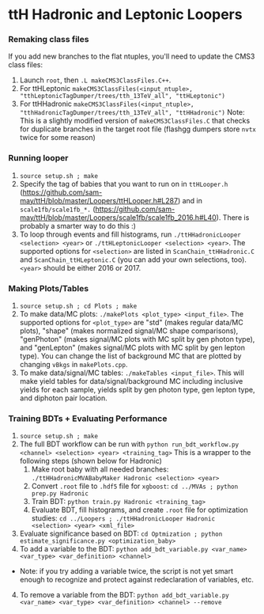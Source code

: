 # ttH Hadronic and Leptonic Loopers

### Remaking class files
If you add new branches to the flat ntuples, you'll need to update the CMS3 class files:
1. Launch `root`, then `.L makeCMS3ClassFiles.C++`.
2. For ttHLeptonic `makeCMS3ClassFiles(<input_ntuple>, "tthLeptonicTagDumper/trees/tth_13TeV_all", "ttHLeptonic")`
3. For ttHHadronic `makeCMS3ClassFiles(<input_ntuple>, "tthHadronicTagDumper/trees/tth_13TeV_all", "ttHHadronic")`
Note: This is a slightly modified version of `makeCMS3ClassFiles.C` that checks for duplicate branches in the target root file (flashgg dumpers store `nvtx` twice for some reason)

### Running looper
1. `source setup.sh ; make`
2. Specify the tag of babies that you want to run on in `ttHLooper.h` (https://github.com/sam-may/ttH/blob/master/Loopers/ttHLooper.h#L287) and in `scale1fb/scale1fb_*.` (https://github.com/sam-may/ttH/blob/master/Loopers/scale1fb/scale1fb_2016.h#L40). There is probably a smarter way to do this :)
3. To loop through events and fill histograms, run `./ttHHadronicLooper <selection> <year>` or `./ttHLeptonicLooper <selection> <year>`. The supported options for `<selection>` are listed in `ScanChain_ttHHadronic.C` and `ScanChain_ttHLeptonic.C` (you can add your own selections, too). `<year>` should be either 2016 or 2017.

### Making Plots/Tables
1. `source setup.sh ; cd Plots ; make`
2. To make data/MC plots: `./makePlots <plot_type> <input_file>`. The supported options for `<plot_type>` are "std" (makes regular data/MC plots), "shape" (makes normalized signal/MC shape comparisons), "genPhoton" (makes signal/MC plots with MC split by gen photon type), and "genLepton" (makes signal/MC plots with MC split by gen lepton type). You can change the list of background MC that are plotted by changing `vBkgs` in `makePlots.cpp`.
3. To make data/signal/MC tables: `./makeTables <input_file>`. This will make yield tables for data/signal/background MC including inclusive yields for each sample, yields split by gen photon type, gen lepton type, and diphoton pair location.

### Training BDTs + Evaluating Performance
1. `source setup.sh ; make`
2. The full BDT workflow can be run with `python run_bdt_workflow.py <channel> <selection> <year> <training_tag>` This is a wrapper to the following steps (shown below for Hadronic)
    1. Make root baby with all needed branches: `./ttHHadronicMVABabyMaker Hadronic <selection> <year>`
    2. Convert `.root` file to `.hdf5` file for `xgboost`: `cd ../MVAs ; python prep.py Hadronic`
    3. Train BDT: `python train.py Hadronic <training_tag>`
    4. Evaluate BDT, fill histograms, and create `.root` file for optimization studies: `cd ../Loopers ; ./ttHHadronicLooper Hadronic <selection> <year> <xml_file>`
  5. Evaluate significance based on BDT: `cd Optmization ; python estimate_significance.py <optimization_baby>`
3. To add a variable to the BDT: `python add_bdt_variable.py <var_name> <var_type> <var_definition> <channel>`
  * Note: if you try adding a variable twice, the script is not yet smart enough to recognize and protect against redeclaration of variables, etc.
4. To remove a variable from the BDT: `python add_bdt_variable.py <var_name> <var_type> <var_definition> <channel> --remove`

